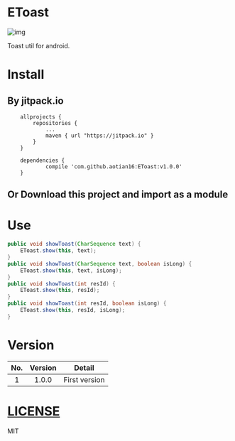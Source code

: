 # EToast

![img](https://jitpack.io/v/aotian16/EToast.svg)

Toast util for android.

# Install

## By jitpack.io

```
	allprojects {
		repositories {
			...
			maven { url "https://jitpack.io" }
		}
	}
```

```
	dependencies {
	        compile 'com.github.aotian16:EToast:v1.0.0'
	}
```

## Or Download this project and import as a module

# Use

```java
public void showToast(CharSequence text) {
    EToast.show(this, text);
}
public void showToast(CharSequence text, boolean isLong) {
    EToast.show(this, text, isLong);
}
public void showToast(int resId) {
    EToast.show(this, resId);
}
public void showToast(int resId, boolean isLong) {
    EToast.show(this, resId, isLong);
}
```

# Version

| No.  | Version | Detail        |
| :--: | :-----: | ------------- |
|  1   |  1.0.0  | First version |

# [LICENSE](https://github.com/aotian16/EToast/blob/master/LICENSE)

MIT